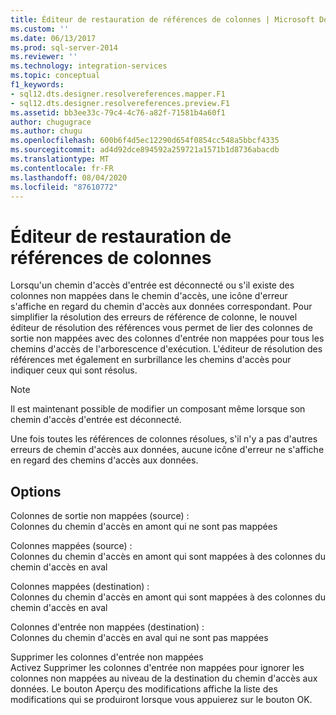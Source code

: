 ```yaml
---
title: Éditeur de restauration de références de colonnes | Microsoft Docs
ms.custom: ''
ms.date: 06/13/2017
ms.prod: sql-server-2014
ms.reviewer: ''
ms.technology: integration-services
ms.topic: conceptual
f1_keywords:
- sql12.dts.designer.resolvereferences.mapper.F1
- sql12.dts.designer.resolvereferences.preview.F1
ms.assetid: bb3ee33c-79c4-4c76-a82f-71581b4a60f1
author: chugugrace
ms.author: chugu
ms.openlocfilehash: 600b6f4d5ec12290d654f0854cc548a5bbcf4335
ms.sourcegitcommit: ad4d92dce894592a259721a1571b1d8736abacdb
ms.translationtype: MT
ms.contentlocale: fr-FR
ms.lasthandoff: 08/04/2020
ms.locfileid: "87610772"
---
```

# <a name="resolve-column-reference-editor"></a>Éditeur de restauration de références de colonnes
  Lorsqu'un chemin d'accès d'entrée est déconnecté ou s'il existe des colonnes non mappées dans le chemin d'accès, une icône d'erreur s'affiche en regard du chemin d'accès aux données correspondant. Pour simplifier la résolution des erreurs de référence de colonne, le nouvel éditeur de résolution des références vous permet de lier des colonnes de sortie non mappées avec des colonnes d'entrée non mappées pour tous les chemins d'accès de l'arborescence d'exécution. L'éditeur de résolution des références met également en surbrillance les chemins d'accès pour indiquer ceux qui sont résolus.  
  
> [!NOTE]  
>  Il est maintenant possible de modifier un composant même lorsque son chemin d'accès d'entrée est déconnecté.  
  
 Une fois toutes les références de colonnes résolues, s'il n'y a pas d'autres erreurs de chemin d'accès aux données, aucune icône d'erreur ne s'affiche en regard des chemins d'accès aux données.  
  
## <a name="options"></a>Options  
 Colonnes de sortie non mappées (source) :  
 Colonnes du chemin d'accès en amont qui ne sont pas mappées  
  
 Colonnes mappées (source) :  
 Colonnes du chemin d'accès en amont qui sont mappées à des colonnes du chemin d'accès en aval  
  
 Colonnes mappées (destination) :  
 Colonnes du chemin d'accès en amont qui sont mappées à des colonnes du chemin d'accès en aval  
  
 Colonnes d'entrée non mappées (destination) :  
 Colonnes du chemin d'accès en aval qui ne sont pas mappées  
  
 Supprimer les colonnes d'entrée non mappées  
 Activez Supprimer les colonnes d'entrée non mappées pour ignorer les colonnes non mappées au niveau de la destination du chemin d'accès aux données. Le bouton Aperçu des modifications affiche la liste des modifications qui se produiront lorsque vous appuierez sur le bouton OK.  
  
  

